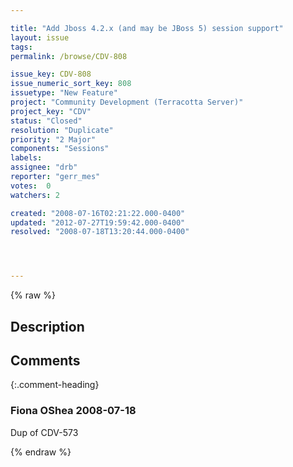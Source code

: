 ```yaml
---

title: "Add Jboss 4.2.x (and may be JBoss 5) session support"
layout: issue
tags: 
permalink: /browse/CDV-808

issue_key: CDV-808
issue_numeric_sort_key: 808
issuetype: "New Feature"
project: "Community Development (Terracotta Server)"
project_key: "CDV"
status: "Closed"
resolution: "Duplicate"
priority: "2 Major"
components: "Sessions"
labels: 
assignee: "drb"
reporter: "gerr_mes"
votes:  0
watchers: 2

created: "2008-07-16T02:21:22.000-0400"
updated: "2012-07-27T19:59:42.000-0400"
resolved: "2008-07-18T13:20:44.000-0400"




---
```


{% raw %}

## Description

<div markdown="1" class="description">



</div>

## Comments


{:.comment-heading}
### **Fiona OShea** <span class="date">2008-07-18</span>

<div markdown="1" class="comment">

Dup of CDV-573

</div>



{% endraw %}
